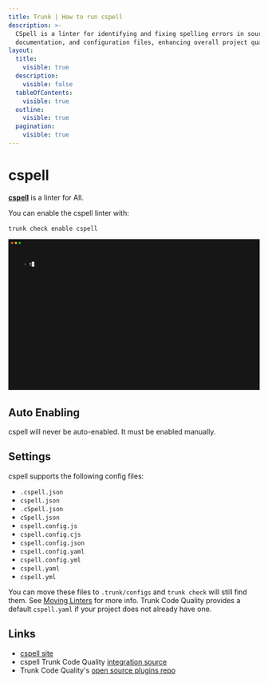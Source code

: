 ```yaml
---
title: Trunk | How to run cspell
description: >-
  CSpell is a linter for identifying and fixing spelling errors in source code,
  documentation, and configuration files, enhancing overall project quality.
layout:
  title:
    visible: true
  description:
    visible: false
  tableOfContents:
    visible: true
  outline:
    visible: true
  pagination:
    visible: true
---
```


# cspell

[**cspell**](https://github.com/streetsidesoftware/cspell#readme) is a linter for All.

You can enable the cspell linter with:

```shell
trunk check enable cspell
```

![cspell example output](../../../.gitbook/assets/cspell.gif)

## Auto Enabling

cspell will never be auto-enabled. It must be enabled manually.

## Settings

cspell supports the following config files:

* `.cspell.json`
* `cspell.json`
* `.cSpell.json`
* `cSpell.json`
* `cspell.config.js`
* `cspell.config.cjs`
* `cspell.config.json`
* `cspell.config.yaml`
* `cspell.config.yml`
* `cspell.yaml`
* `cspell.yml`

You can move these files to `.trunk/configs` and `trunk check` will still find them. See [Moving Linters](../configure-linters.md#moving-linters) for more info. Trunk Code Quality provides a default `cspell.yaml` if your project does not already have one.

## Links

* [cspell site](https://github.com/streetsidesoftware/cspell#readme)
* cspell Trunk Code Quality [integration source](https://github.com/trunk-io/plugins/tree/main/linters/cspell)
* Trunk Code Quality's [open source plugins repo](https://github.com/trunk-io/plugins/tree/main)
